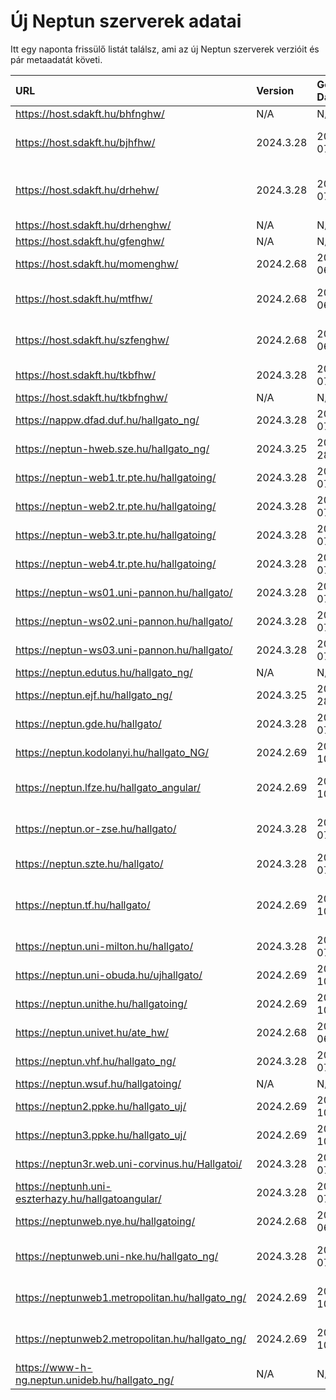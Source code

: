 # Új Neptun szerverek adatai

Itt egy naponta frissülő listát találsz, ami az új Neptun szerverek verzióit és pár metaadatát követi.

| URL                                                | Version   | Generation Date     | Organization Name                             | Captcha Required |
|:-------------------------------------------------|:--------|:------------------|:--------------------------------------------|:---------------|
| https://host.sdakft.hu/bhfnghw/                    | N/A       | N/A                 | N/A                                           | N/A              |
| https://host.sdakft.hu/bjhfhw/                     | 2024.3.28 | 2025-03-07T14:05:39 | Brenner János Hittudományi Főiskola           | 3                |
| https://host.sdakft.hu/drhehw/                     | 2024.3.28 | 2025-03-07T14:05:39 | Debreceni Református Hittudományi Egyetem     | 3                |
| https://host.sdakft.hu/drhenghw/                   | N/A       | N/A                 | N/A                                           | N/A              |
| https://host.sdakft.hu/gfenghw/                    | N/A       | N/A                 | N/A                                           | N/A              |
| https://host.sdakft.hu/momenghw/                   | 2024.2.68 | 2025-03-06T13:08:51 | Moholy-Nagy Művészeti Egyetem                 | 3                |
| https://host.sdakft.hu/mtfhw/                      | 2024.2.68 | 2025-03-06T13:08:51 | Magyar Táncművészeti Egyetem                  | 3                |
| https://host.sdakft.hu/szfenghw/                   | 2024.2.68 | 2025-03-06T13:08:51 | Színház- és Filmművészeti Egyetem             | 3                |
| https://host.sdakft.hu/tkbfhw/                     | 2024.3.28 | 2025-03-07T14:05:39 | A Tan Kapuja Buddhista Főiskola               | 3                |
| https://host.sdakft.hu/tkbfnghw/                   | N/A       | N/A                 | N/A                                           | N/A              |
| https://nappw.dfad.duf.hu/hallgato_ng/             | 2024.3.28 | 2025-03-07T14:05:39 | Dunaújvárosi Egyetem                          | 3                |
| https://neptun-hweb.sze.hu/hallgato_ng/            | 2024.3.25 | 2025-02-28T11:55:12 | Széchenyi István Egyetem                      | 3                |
| https://neptun-web1.tr.pte.hu/hallgatoing/         | 2024.3.28 | 2025-03-07T14:05:39 | Pécsi Tudományegyetem                         | 3                |
| https://neptun-web2.tr.pte.hu/hallgatoing/         | 2024.3.28 | 2025-03-07T14:05:39 | Pécsi Tudományegyetem                         | 3                |
| https://neptun-web3.tr.pte.hu/hallgatoing/         | 2024.3.28 | 2025-03-07T14:05:39 | Pécsi Tudományegyetem                         | 3                |
| https://neptun-web4.tr.pte.hu/hallgatoing/         | 2024.3.28 | 2025-03-07T14:05:39 | Pécsi Tudományegyetem                         | 3                |
| https://neptun-ws01.uni-pannon.hu/hallgato/        | 2024.3.28 | 2025-03-07T14:05:39 | Pannon Egyetem                                | 3                |
| https://neptun-ws02.uni-pannon.hu/hallgato/        | 2024.3.28 | 2025-03-07T14:05:39 | Pannon Egyetem                                | 3                |
| https://neptun-ws03.uni-pannon.hu/hallgato/        | 2024.3.28 | 2025-03-07T14:05:39 | Pannon Egyetem                                | 3                |
| https://neptun.edutus.hu/hallgato_ng/              | N/A       | N/A                 | N/A                                           | N/A              |
| https://neptun.ejf.hu/hallgato_ng/                 | 2024.3.25 | 2025-02-28T11:55:12 | Eötvös József Főiskola                        | 3                |
| https://neptun.gde.hu/hallgato/                    | 2024.3.28 | 2025-03-07T14:05:39 | Gábor Dénes Egyetem                           | 3                |
| https://neptun.kodolanyi.hu/hallgato_NG/           | 2024.2.69 | 2025-03-10T13:06:48 | Kodolányi János Egyetem                       | 1                |
| https://neptun.lfze.hu/hallgato_angular/           | 2024.2.69 | 2025-03-10T13:06:48 | Liszt Ferenc Zeneművészeti Egyetem            | 3                |
| https://neptun.or-zse.hu/hallgato/                 | 2024.3.28 | 2025-03-07T14:05:39 | Országos Rabbiképző - Zsidó Egyetem           | 3                |
| https://neptun.szte.hu/hallgato/                   | 2024.3.28 | 2025-03-07T14:05:39 | Szegedi Tudományegyetem                       | 3                |
| https://neptun.tf.hu/hallgato/                     | 2024.2.69 | 2025-03-10T13:06:48 | Magyar Testnevelési és Sporttudományi Egyetem | 3                |
| https://neptun.uni-milton.hu/hallgato/             | 2024.3.28 | 2025-03-07T14:05:39 | Milton Friedman Egyetem                       | 3                |
| https://neptun.uni-obuda.hu/ujhallgato/            | 2024.2.69 | 2025-03-10T13:06:48 | Óbudai Egyetem                                | 3                |
| https://neptun.unithe.hu/hallgatoing/              | 2024.2.69 | 2025-03-10T13:06:48 | Tokaj-Hegyalja Egyetem                        | 1                |
| https://neptun.univet.hu/ate_hw/                   | 2024.2.68 | 2025-03-06T13:08:51 | Állatorvostudományi Egyetem                   | 3                |
| https://neptun.vhf.hu/hallgato_ng/                 | 2024.3.28 | 2025-03-07T14:05:39 | Veszprémi Érseki Főiskola                     | 3                |
| https://neptun.wsuf.hu/hallgatoing/                | N/A       | N/A                 | N/A                                           | N/A              |
| https://neptun2.ppke.hu/hallgato_uj/               | 2024.2.69 | 2025-03-10T13:06:48 | Pázmány Péter Katolikus Egyetem               | 3                |
| https://neptun3.ppke.hu/hallgato_uj/               | 2024.2.69 | 2025-03-10T13:06:48 | Pázmány Péter Katolikus Egyetem               | 3                |
| https://neptun3r.web.uni-corvinus.hu/Hallgatoi/    | 2024.3.28 | 2025-03-07T14:05:39 | Budapesti Corvinus Egyetem                    | 3                |
| https://neptunh.uni-eszterhazy.hu/hallgatoangular/ | 2024.3.28 | 2025-03-07T14:05:39 | Eszterházy Károly Katolikus Egyetem           | 3                |
| https://neptunweb.nye.hu/hallgatoing/              | 2024.2.68 | 2025-03-06T13:08:51 | Nyíregyházi Egyetem                           | 3                |
| https://neptunweb.uni-nke.hu/hallgato_ng/          | 2024.3.28 | 2025-03-07T14:05:39 | Nemzeti Közszolgálati Egyetem                 | 3                |
| https://neptunweb1.metropolitan.hu/hallgato_ng/    | 2024.2.69 | 2025-03-10T13:06:48 | Budapesti Metropolitan Egyetem                | 3                |
| https://neptunweb2.metropolitan.hu/hallgato_ng/    | 2024.2.69 | 2025-03-10T13:06:48 | Budapesti Metropolitan Egyetem                | 3                |
| https://www-h-ng.neptun.unideb.hu/hallgato_ng/     | N/A       | N/A                 | N/A                                           | N/A              |